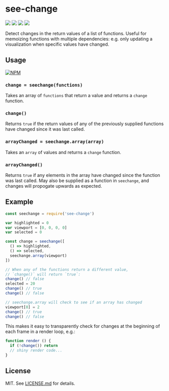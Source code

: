 # see-change
![](http://img.shields.io/badge/stability-stable-orange.svg?style=flat)
![](http://img.shields.io/npm/v/see-change.svg?style=flat)
![](http://img.shields.io/npm/dm/see-change.svg?style=flat)
![](http://img.shields.io/npm/l/see-change.svg?style=flat)

Detect changes in the return values of a list of functions. Useful for memoizing
functions with multiple dependencies: e.g. only updating a visualization when
specific values have changed.

## Usage

[![NPM](https://nodei.co/npm/see-change.png)](https://nodei.co/npm/see-change/)

### `change = seechange(functions)`

Takes an array of `functions` that return a value and returns a `change`
function.

### `change()`

Returns `true` if the return values of any of the previously supplied functions
have changed since it was last called.

### `arrayChanged = seechange.array(array)`

Takes an `array` of values and returns a `change` function.

### `arrayChanged()`

Returns `true` if any elements in the array have changed since the function
was last called. May also be supplied as a function in `seechange`, and changes
will propogate upwards as expected.

## Example

``` javascript
const seechange = require('see-change')

var highlighted = 0
var viewport = [0, 0, 0, 0]
var selected = 0

const change = seechange([
  () => highlighted,
  () => selected,
  seechange.array(viewport)
])

// When any of the functions return a different value,
// `change()` will return `true`:
change() // false
selected = 20
change() // true
change() // false

// seechange.array will check to see if an array has changed
viewport[0] = 2
change() // true
change() // false
```

This makes it easy to transparently check for changes at the beginning of each
frame in a render loop, e.g.:

``` javascript
function render () {
  if (!change()) return
  // shiny render code...
}
```

## License

MIT. See [LICENSE.md](http://github.com/hughsk/see-change/blob/master/LICENSE.md) for details.
